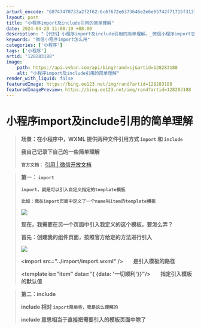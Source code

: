 ```yaml
---
arturl_encode: "68747470733a2f2f62:6c6f672e6373646e2e6e65742f71715f31373231313036332f:61727469636c652f64657461696c732f313238323833313838"
layout: post
title: "小程序import及include引用的简单理解"
date: 2024-04-20 11:08:19 +08:00
description: "【代码】小程序import及include引用的简单理解。_微信小程序import怎么用"
keywords: "微信小程序import怎么用"
categories: ['小程序']
tags: ['小程序']
artid: "128283188"
image:
    path: https://api.vvhan.com/api/bing?rand=sj&artid=128283188
    alt: "小程序import及include引用的简单理解"
render_with_liquid: false
featuredImage: https://bing.ee123.net/img/rand?artid=128283188
featuredImagePreview: https://bing.ee123.net/img/rand?artid=128283188
---
```


# 小程序import及include引用的简单理解

> **场景：在小程序中，WXML 提供两种文件引用方式
> `import`
> 和
> `include`**
>
> **我自己记录下自己的一些简单理解**
>
> **`官方文档：`**
> [引用 | 微信开放文档](https://developers.weixin.qq.com/miniprogram/dev/reference/wxml/import.html "引用 | 微信开放文档")

> **第一：
> `import`**
>
> **`import，就是可以引入自定义指定的template模板`**
>
> **`比如：我在import页面中定义了一个name叫item的template模板`**
>
> ![](https://i-blog.csdnimg.cn/blog_migrate/61a5a935e849987eac35c55cd75c2aca.png)
>
> **现在，我需要在另一个页面中引入我定义的这个模板，要怎么弄？**
>
> **首先：创建我的组件页面，按照官方给定的方法进行引入**
>
> ![](https://i-blog.csdnimg.cn/blog_migrate/a3b817b79b02c296a4bb77c61e411fcf.png)
>
> **<import src="../import/import.wxml" />        是引入模板的路径**
>
> **<template is="item" data="{
> {data: '一切顺利'}}"/>        指定引入模板的默认值**

> **第二：include**
>
> **include 相对
> `import简单些，我是这么理解的`**
>
> **include 意思相当于直接把需要引入的模板页面中除了 <template/> <wxs/> 外的整个            代码引入，相当于是拷贝到 include 位置**
>
> ![](https://i-blog.csdnimg.cn/blog_migrate/74dcbbc7c70494a244418a87e63b6b1f.png)

**这是最终结果，因为我是将include和
`import方法用在同一个页面了，所以我的结果包括了两个内容`**

![](https://i-blog.csdnimg.cn/blog_migrate/58669a0b5f4bd0ee21438064db7ade79.png)